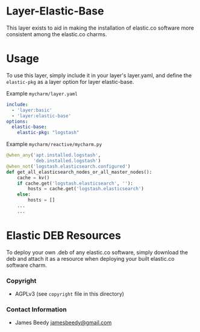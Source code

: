 # Layer-Elastic-Base

This layer exists to aid in making the installation of 
elastic.co software more consistent among the elastic.co charms.

# Usage
To use this layer, simply include it in your layer's layer.yaml,
and define the `elastic-pkg` as a layer option for layer elastic-base.

Example `mycharm/layer.yaml`
```yaml
include:
  - 'layer:basic'
  - 'layer:elastic-base'
options:
  elastic-base:
    elastic-pkg: "logstash"
```

Example `mycharm/reactive/mycharm.py`
```python
@when_any('apt.installed.logstash',
          'deb.installed.logstash')
@when_not('logstash.elasticsearch.configured')
def get_all_elasticsearch_nodes_or_all_master_nodes():
    cache = kv()
    if cache.get('logstash.elasticsearch', ''):
        hosts = cache.get('logstash.elasticsearch')
    else:
        hosts = []
    ...
    ...
```

# Elastic DEB Resources
To deploy your own .deb of any elastic.co software, simply download the deb and 
attach it as a resource when deploying your built elastic.co software charm.


### Copyright
* AGPLv3 (see `copyright` file in this directory)

### Contact Information

* James Beedy <jamesbeedy@gmail.com>
